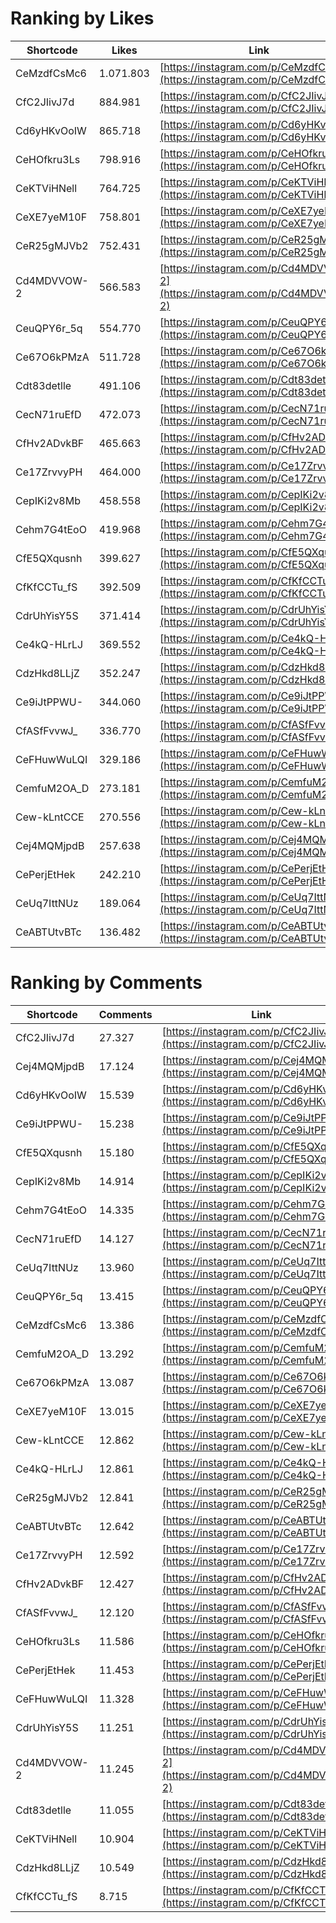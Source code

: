 # Ranking by Likes

| Shortcode   | Likes     | Link |
| ----        | ----      | ---- |
| CeMzdfCsMc6 | 1.071.803 | [https://instagram.com/p/CeMzdfCsMc6](https://instagram.com/p/CeMzdfCsMc6) |
| CfC2JIivJ7d | 884.981   | [https://instagram.com/p/CfC2JIivJ7d](https://instagram.com/p/CfC2JIivJ7d) |
| Cd6yHKvOoIW | 865.718   | [https://instagram.com/p/Cd6yHKvOoIW](https://instagram.com/p/Cd6yHKvOoIW) |
| CeHOfkru3Ls | 798.916   | [https://instagram.com/p/CeHOfkru3Ls](https://instagram.com/p/CeHOfkru3Ls) |
| CeKTViHNell | 764.725   | [https://instagram.com/p/CeKTViHNell](https://instagram.com/p/CeKTViHNell) |
| CeXE7yeM10F | 758.801   | [https://instagram.com/p/CeXE7yeM10F](https://instagram.com/p/CeXE7yeM10F) |
| CeR25gMJVb2 | 752.431   | [https://instagram.com/p/CeR25gMJVb2](https://instagram.com/p/CeR25gMJVb2) |
| Cd4MDVVOW-2 | 566.583   | [https://instagram.com/p/Cd4MDVVOW-2](https://instagram.com/p/Cd4MDVVOW-2) |
| CeuQPY6r_5q | 554.770   | [https://instagram.com/p/CeuQPY6r_5q](https://instagram.com/p/CeuQPY6r_5q) |
| Ce67O6kPMzA | 511.728   | [https://instagram.com/p/Ce67O6kPMzA](https://instagram.com/p/Ce67O6kPMzA) |
| Cdt83detlle | 491.106   | [https://instagram.com/p/Cdt83detlle](https://instagram.com/p/Cdt83detlle) |
| CecN71ruEfD | 472.073   | [https://instagram.com/p/CecN71ruEfD](https://instagram.com/p/CecN71ruEfD) |
| CfHv2ADvkBF | 465.663   | [https://instagram.com/p/CfHv2ADvkBF](https://instagram.com/p/CfHv2ADvkBF) |
| Ce17ZrvvyPH | 464.000   | [https://instagram.com/p/Ce17ZrvvyPH](https://instagram.com/p/Ce17ZrvvyPH) |
| CepIKi2v8Mb | 458.558   | [https://instagram.com/p/CepIKi2v8Mb](https://instagram.com/p/CepIKi2v8Mb) |
| Cehm7G4tEoO | 419.968   | [https://instagram.com/p/Cehm7G4tEoO](https://instagram.com/p/Cehm7G4tEoO) |
| CfE5QXqusnh | 399.627   | [https://instagram.com/p/CfE5QXqusnh](https://instagram.com/p/CfE5QXqusnh) |
| CfKfCCTu_fS | 392.509   | [https://instagram.com/p/CfKfCCTu_fS](https://instagram.com/p/CfKfCCTu_fS) |
| CdrUhYisY5S | 371.414   | [https://instagram.com/p/CdrUhYisY5S](https://instagram.com/p/CdrUhYisY5S) |
| Ce4kQ-HLrLJ | 369.552   | [https://instagram.com/p/Ce4kQ-HLrLJ](https://instagram.com/p/Ce4kQ-HLrLJ) |
| CdzHkd8LLjZ | 352.247   | [https://instagram.com/p/CdzHkd8LLjZ](https://instagram.com/p/CdzHkd8LLjZ) |
| Ce9iJtPPWU- | 344.060   | [https://instagram.com/p/Ce9iJtPPWU-](https://instagram.com/p/Ce9iJtPPWU-) |
| CfASfFvvwJ_ | 336.770   | [https://instagram.com/p/CfASfFvvwJ_](https://instagram.com/p/CfASfFvvwJ_) |
| CeFHuwWuLQI | 329.186   | [https://instagram.com/p/CeFHuwWuLQI](https://instagram.com/p/CeFHuwWuLQI) |
| CemfuM2OA_D | 273.181   | [https://instagram.com/p/CemfuM2OA_D](https://instagram.com/p/CemfuM2OA_D) |
| Cew-kLntCCE | 270.556   | [https://instagram.com/p/Cew-kLntCCE](https://instagram.com/p/Cew-kLntCCE) |
| Cej4MQMjpdB | 257.638   | [https://instagram.com/p/Cej4MQMjpdB](https://instagram.com/p/Cej4MQMjpdB) |
| CePerjEtHek | 242.210   | [https://instagram.com/p/CePerjEtHek](https://instagram.com/p/CePerjEtHek) |
| CeUq7IttNUz | 189.064   | [https://instagram.com/p/CeUq7IttNUz](https://instagram.com/p/CeUq7IttNUz) |
| CeABTUtvBTc | 136.482   | [https://instagram.com/p/CeABTUtvBTc](https://instagram.com/p/CeABTUtvBTc) |


# Ranking by Comments

| Shortcode   | Comments | Link |
| ----        | ----     | ---- |
| CfC2JIivJ7d | 27.327   | [https://instagram.com/p/CfC2JIivJ7d](https://instagram.com/p/CfC2JIivJ7d) |
| Cej4MQMjpdB | 17.124   | [https://instagram.com/p/Cej4MQMjpdB](https://instagram.com/p/Cej4MQMjpdB) |
| Cd6yHKvOoIW | 15.539   | [https://instagram.com/p/Cd6yHKvOoIW](https://instagram.com/p/Cd6yHKvOoIW) |
| Ce9iJtPPWU- | 15.238   | [https://instagram.com/p/Ce9iJtPPWU-](https://instagram.com/p/Ce9iJtPPWU-) |
| CfE5QXqusnh | 15.180   | [https://instagram.com/p/CfE5QXqusnh](https://instagram.com/p/CfE5QXqusnh) |
| CepIKi2v8Mb | 14.914   | [https://instagram.com/p/CepIKi2v8Mb](https://instagram.com/p/CepIKi2v8Mb) |
| Cehm7G4tEoO | 14.335   | [https://instagram.com/p/Cehm7G4tEoO](https://instagram.com/p/Cehm7G4tEoO) |
| CecN71ruEfD | 14.127   | [https://instagram.com/p/CecN71ruEfD](https://instagram.com/p/CecN71ruEfD) |
| CeUq7IttNUz | 13.960   | [https://instagram.com/p/CeUq7IttNUz](https://instagram.com/p/CeUq7IttNUz) |
| CeuQPY6r_5q | 13.415   | [https://instagram.com/p/CeuQPY6r_5q](https://instagram.com/p/CeuQPY6r_5q) |
| CeMzdfCsMc6 | 13.386   | [https://instagram.com/p/CeMzdfCsMc6](https://instagram.com/p/CeMzdfCsMc6) |
| CemfuM2OA_D | 13.292   | [https://instagram.com/p/CemfuM2OA_D](https://instagram.com/p/CemfuM2OA_D) |
| Ce67O6kPMzA | 13.087   | [https://instagram.com/p/Ce67O6kPMzA](https://instagram.com/p/Ce67O6kPMzA) |
| CeXE7yeM10F | 13.015   | [https://instagram.com/p/CeXE7yeM10F](https://instagram.com/p/CeXE7yeM10F) |
| Cew-kLntCCE | 12.862   | [https://instagram.com/p/Cew-kLntCCE](https://instagram.com/p/Cew-kLntCCE) |
| Ce4kQ-HLrLJ | 12.861   | [https://instagram.com/p/Ce4kQ-HLrLJ](https://instagram.com/p/Ce4kQ-HLrLJ) |
| CeR25gMJVb2 | 12.841   | [https://instagram.com/p/CeR25gMJVb2](https://instagram.com/p/CeR25gMJVb2) |
| CeABTUtvBTc | 12.642   | [https://instagram.com/p/CeABTUtvBTc](https://instagram.com/p/CeABTUtvBTc) |
| Ce17ZrvvyPH | 12.592   | [https://instagram.com/p/Ce17ZrvvyPH](https://instagram.com/p/Ce17ZrvvyPH) |
| CfHv2ADvkBF | 12.427   | [https://instagram.com/p/CfHv2ADvkBF](https://instagram.com/p/CfHv2ADvkBF) |
| CfASfFvvwJ_ | 12.120   | [https://instagram.com/p/CfASfFvvwJ_](https://instagram.com/p/CfASfFvvwJ_) |
| CeHOfkru3Ls | 11.586   | [https://instagram.com/p/CeHOfkru3Ls](https://instagram.com/p/CeHOfkru3Ls) |
| CePerjEtHek | 11.453   | [https://instagram.com/p/CePerjEtHek](https://instagram.com/p/CePerjEtHek) |
| CeFHuwWuLQI | 11.328   | [https://instagram.com/p/CeFHuwWuLQI](https://instagram.com/p/CeFHuwWuLQI) |
| CdrUhYisY5S | 11.251   | [https://instagram.com/p/CdrUhYisY5S](https://instagram.com/p/CdrUhYisY5S) |
| Cd4MDVVOW-2 | 11.245   | [https://instagram.com/p/Cd4MDVVOW-2](https://instagram.com/p/Cd4MDVVOW-2) |
| Cdt83detlle | 11.055   | [https://instagram.com/p/Cdt83detlle](https://instagram.com/p/Cdt83detlle) |
| CeKTViHNell | 10.904   | [https://instagram.com/p/CeKTViHNell](https://instagram.com/p/CeKTViHNell) |
| CdzHkd8LLjZ | 10.549   | [https://instagram.com/p/CdzHkd8LLjZ](https://instagram.com/p/CdzHkd8LLjZ) |
| CfKfCCTu_fS | 8.715    | [https://instagram.com/p/CfKfCCTu_fS](https://instagram.com/p/CfKfCCTu_fS) |
